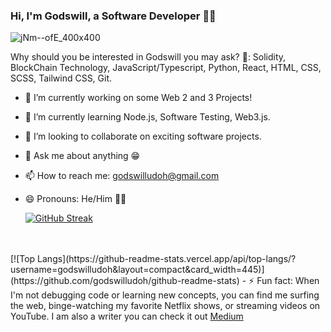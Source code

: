 ### Hi, I'm Godswill, a Software Developer 👋🏼

![jNm--ofE_400x400](https://user-images.githubusercontent.com/66226144/161663486-2e1a75ed-adfa-494e-a326-e47c908a5cfb.jpg)

Why should you be interested in Godswill you may ask? 🤗:
Solidity, BlockChain Technology, JavaScript/Typescript, Python, React, HTML, CSS, SCSS, Tailwind CSS, Git.

- 🔭 I’m currently working on some Web 2 and 3 Projects!
- 🌱 I’m currently learning Node.js, Software Testing, Web3.js.
- 👯 I’m looking to collaborate on exciting software projects.
- 💬 Ask me about anything 😁
- 📫 How to reach me: godswilludoh@gmail.com
- 😄 Pronouns: He/Him 🕴🏼

   [![GitHub Streak](https://github-readme-streak-stats.herokuapp.com/?user=godswilludoh&theme=nightowl)](https://git.io/streak-stats)&nbsp; &nbsp; &nbsp; &nbsp; &nbsp;
 <br>
 <br>
 [![Top Langs](https://github-readme-stats.vercel.app/api/top-langs/?username=godswilludoh&layout=compact&card_width=445)](https://github.com/godswilludoh/github-readme-stats)
 <!--  ![Anurag's GitHub stats](https://github-readme-stats.vercel.app/api?username=jutivia&show_icons=true&theme=tokyonight)  -->
- ⚡ Fun fact: When I'm not debugging code or learning new concepts, you can find me surfing the web, binge-watching my favorite Netflix shows, or streaming videos on YouTube. I am also a writer you can check it out <a href="https://medium.com/@godswilludoh">Medium</a>
